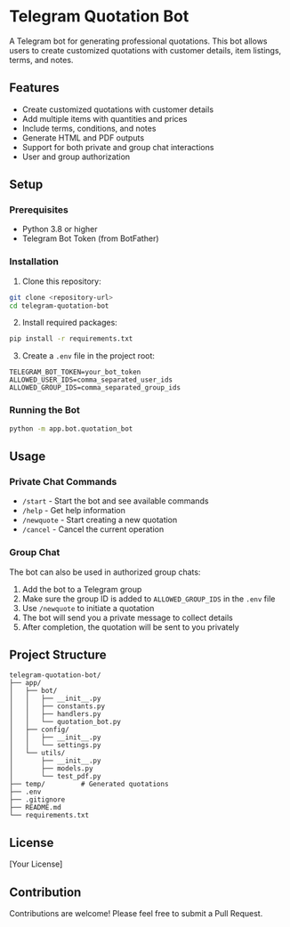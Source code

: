 # Telegram Quotation Bot

A Telegram bot for generating professional quotations. This bot allows users to create customized quotations with customer details, item listings, terms, and notes.

## Features

- Create customized quotations with customer details
- Add multiple items with quantities and prices
- Include terms, conditions, and notes
- Generate HTML and PDF outputs
- Support for both private and group chat interactions
- User and group authorization

## Setup

### Prerequisites

- Python 3.8 or higher
- Telegram Bot Token (from BotFather)

### Installation

1. Clone this repository:
```bash
git clone <repository-url>
cd telegram-quotation-bot
```

2. Install required packages:
```bash
pip install -r requirements.txt
```

3. Create a `.env` file in the project root:
```
TELEGRAM_BOT_TOKEN=your_bot_token
ALLOWED_USER_IDS=comma_separated_user_ids
ALLOWED_GROUP_IDS=comma_separated_group_ids
```

### Running the Bot

```bash
python -m app.bot.quotation_bot
```

## Usage

### Private Chat Commands

- `/start` - Start the bot and see available commands
- `/help` - Get help information
- `/newquote` - Start creating a new quotation
- `/cancel` - Cancel the current operation

### Group Chat

The bot can also be used in authorized group chats:

1. Add the bot to a Telegram group
2. Make sure the group ID is added to `ALLOWED_GROUP_IDS` in the `.env` file
3. Use `/newquote` to initiate a quotation
4. The bot will send you a private message to collect details
5. After completion, the quotation will be sent to you privately

## Project Structure

```
telegram-quotation-bot/
├── app/
│   ├── bot/
│   │   ├── __init__.py
│   │   ├── constants.py
│   │   ├── handlers.py
│   │   └── quotation_bot.py
│   ├── config/
│   │   ├── __init__.py
│   │   └── settings.py
│   └── utils/
│       ├── __init__.py
│       ├── models.py
│       └── test_pdf.py
├── temp/         # Generated quotations
├── .env
├── .gitignore
├── README.md
└── requirements.txt
```

## License

[Your License]

## Contribution

Contributions are welcome! Please feel free to submit a Pull Request.
